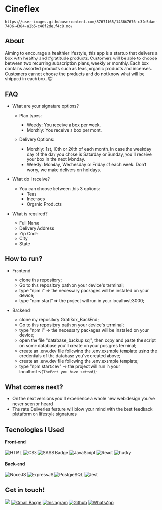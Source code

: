 
# Cineflex

    https://user-images.githubusercontent.com/87671165/143667676-c32e5dae-7406-4384-a2b5-c46f2de1f4c8.mov


## About

Aiming to encourage a healthier lifestyle, this app is a startup that delivers a box with healthy and #gratitude products. Customers will be able to choose between two recurring subscription plans, weekly or monthly. Each box contains assorted products such as teas, organic products and incenses. Customers cannot choose the products and do not know what will be shipped in each box. 😇

## FAQ

- What are your signature options?
    - Plan types:
        - Weekly: You receive a box per week.
        - Monthly: You receive a box per mont.

    - Delivery Options:
        - Monthly: 1st, 10th or 20th of each month. In case the weekday day of the day you chose is Saturday or Sunday, you'll receive your box in the next Monday. 
        - Weekly: Monday, Wednesday or Friday of each week. Don't worry, we make delivers on holidays.

 - What do I receive?
    - You can choose between this 3 options:
        - Teas
        - Incenses
        - Organic Products

- What is required?
    - Full Name
    - Delivery Address
    - Zip Code
    - City
    - State

## How to run?
- Frontend
    - clone this repository;
    - Go to this repository path on your device's terminal;
    - type "npm i" => the necessary packages will be installed on your device;
    - type "npm start" => the project will run in your localhost:3000;
    
- Backend
    - clone my repository GratiBox_BackEnd;
    - Go to this repository path on your device's terminal;
    - type "npm i" => the necessary packages will be installed on your device;
    - open the file "database_backup.sql", then copy and paste the script on some database you'll create on your postgres terminal;
    - create an .env.dev file following the .env.example template using the credentials of the database you've created above;
    - create an .env.dev file following the .env.example template;
    - type "npm start:dev" => the project will run in your localhost:`${ThePort you have setted}`;

## What comes next?

- On the next versions you'll experience a whole new web design you've never seen or heard
- The rate Deliveries feature will blow your mind with the best feedback plataform on lifestyle signatures

## Tecnologies I Used

#### **Front-end**

![HTML](https://img.shields.io/badge/HTML5-E34F26?style=flat-square&logo=html5&logoColor=white) 
![CSS](https://img.shields.io/badge/CSS3-1572B6?style=flat-square&logo=css3&logoColor=white)
![SASS Badge](https://img.shields.io/badge/Sass-CC6699?style=flat-square&logo=sass&logoColor=white)
![JavaScript](https://img.shields.io/badge/JavaScript-F7DF1E?style=flat-square&logo=javascript&logoColor=black)
![React](https://img.shields.io/badge/React-20232A?style=flat-square&logo=react&logoColor=61DAFB)
![husky](https://img.shields.io/badge/Cypress-182534?style=flat-square)

#### **Back-end**

![NodeJS](https://img.shields.io/badge/Node.js-43853D?style=flat-square&logo=node.js&logoColor=white)
![ExpressJS](https://img.shields.io/badge/Express.js-404D59?style=flat-square&logo=express&logoColor=white)
![PostgreSQL](https://img.shields.io/badge/PostgreSQL-316192?style=flat-square&logo=postgresql&logoColor=white)
![Jest](https://img.shields.io/badge/Jest-C21325?style=flat-square&logo=jest&logoColor=white)

## Get in touch!
[<img src="https://img.shields.io/badge/LinkedIn-0077B5?style=for-the-badge&logo=linkedin&logoColor=white" />](https://www.linkedin.com/in/pina-pedrolucas)
[![Gmail Badge](https://img.shields.io/badge/Gmail-D14836?style=for-the-badge&logo=gmail&logoColor=white)](mailto:pedrolucaspina22@gmail.com)
[![Instagram](https://img.shields.io/badge/Instagram-E4405F?style=for-the-badge&logo=instagram&logoColor=white)](https://www.instagram.com/pedrolpin4/)
[![Github](https://img.shields.io/badge/GitHub-100000?style=for-the-badge&logo=github&logoColor=white)](https://github.com/pedrolpin4)
[![WhatsApp](https://img.shields.io/badge/WhatsApp-25D366?style=for-the-badge&logo=whatsapp&logoColor=white)](https://api.whatsapp.com/send?phone=5521967431453&text=Olá,%20meu%20amigo!)
